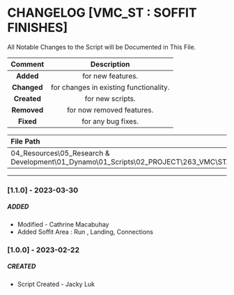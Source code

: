 # CHANGELOG [VMC_ST : SOFFIT FINISHES]
All Notable Changes to the Script will be Documented in This File.

| Comment | Description |
| :--: | :--: |
| **Added**  | for new features. |
|**Changed** |for changes in existing functionality. |
|**Created** | for new scripts. |
|**Removed** |for now removed features. |
|**Fixed** |for any bug fixes. |

| File Path | 
| :-- |
|04_Resources\05_Research & Development\01_Dynamo\01_Scripts\02_PROJECT\263_VMC\STAIRS|
------------------------------------------------------------------

### [1.1.0] - 2023-03-30
##### ADDED
- Modified - Cathrine Macabuhay
- Added Soffit Area : Run , Landing, Connections

### [1.0.0] - 2023-02-22
##### CREATED
- Script Created - Jacky Luk